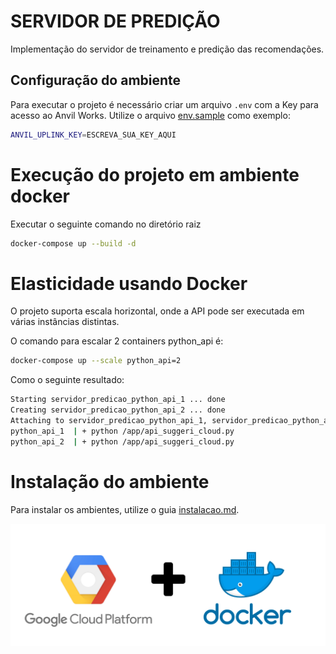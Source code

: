 # SERVIDOR DE PREDIÇÃO

Implementação do servidor de treinamento e predição das recomendações.


## Configuração do ambiente

Para executar o projeto é necessário criar um arquivo `.env` com a Key para acesso ao Anvil Works. Utilize o arquivo [env.sample](env.sample) como exemplo:
```bash
ANVIL_UPLINK_KEY=ESCREVA_SUA_KEY_AQUI
```

# Execução do projeto em ambiente docker

Executar o seguinte comando no diretório raiz

```bash
docker-compose up --build -d
```


# Elasticidade usando Docker

O projeto suporta escala horizontal, onde a API pode ser executada em várias instâncias distintas.

O comando para escalar 2 containers python_api é:

```bash
docker-compose up --scale python_api=2
```

Como o seguinte resultado:
```bash
Starting servidor_predicao_python_api_1 ... done
Creating servidor_predicao_python_api_2 ... done
Attaching to servidor_predicao_python_api_1, servidor_predicao_python_api_2
python_api_1  | + python /app/api_suggeri_cloud.py
python_api_2  | + python /app/api_suggeri_cloud.py
```

# Instalação do ambiente

Para instalar os ambientes, utilize o guia [instalacao.md](../instalacao.md).


![image](../../images/gcp_docker.png)